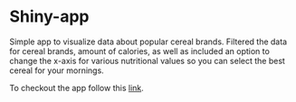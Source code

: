 # Shiny-app
Simple app to visualize data about popular cereal brands.
Filtered the data for cereal brands, amount of calories, as well as included an option to change the x-axis for various nutritional values so you can select the best cereal for your mornings.

To checkout the app follow this [link](https://andrewmahoneyf.shinyapps.io/a8-shiny-andrewmahoneyf/).
